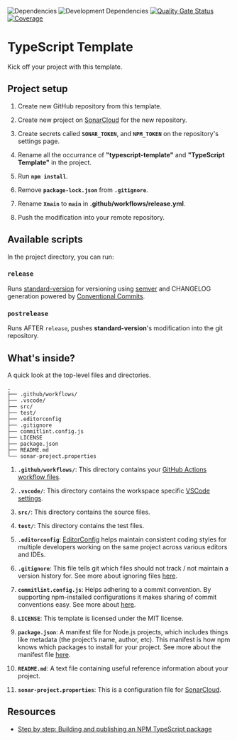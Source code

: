 ![Dependencies](https://david-dm.org/rdarida/typescript-template/status.svg) ![Development Dependencies](https://david-dm.org/rdarida/typescript-template/dev-status.svg) [![Quality Gate Status](https://sonarcloud.io/api/project_badges/measure?project=rdarida_typescript-template&metric=alert_status)](https://sonarcloud.io/dashboard?id=rdarida_typescript-template) [![Coverage](https://sonarcloud.io/api/project_badges/measure?project=rdarida_typescript-template&metric=coverage)](https://sonarcloud.io/dashboard?id=rdarida_typescript-template)

# TypeScript Template
Kick off your project with this template.

## Project setup
1. Create new GitHub repository from this template.

2. Create new project on [SonarCloud](https://sonarcloud.io/) for the new repository.

3. Create secrets called **`SONAR_TOKEN`**, and **`NPM_TOKEN`** on the repository's settings page.

4. Rename all the occurrance of **"typescript-template"** and **"TypeScript Template"** in the project.

5. Run **`npm install`**.

6. Remove **`package-lock.json`** from **`.gitignore`**.

7. Rename **`Xmain`** to **`main`** in **.github/workflows/release.yml**.

8. Push the modification into your remote repository.


## Available scripts
In the project directory, you can run:

### `release`
Runs [standard-version](https://github.com/conventional-changelog/standard-version/) for versioning using [semver](https://semver.org/) and CHANGELOG generation powered by [Conventional Commits](https://conventionalcommits.org).

### `postrelease`
Runs AFTER `release`, pushes **standard-version**'s modification into the git repository.

## What's inside?
A quick look at the top-level files and directories.

    .
    ├── .github/workflows/
    ├── .vscode/
    ├── src/
    ├── test/
    ├── .editorconfig
    ├── .gitignore
    ├── commitlint.config.js
    ├── LICENSE
    ├── package.json
    ├── README.md
    └── sonar-project.properties

1. **`.github/workflows/`**: This directory contains your [GitHub Actions](https://docs.github.com/en/free-pro-team@latest/actions) [workflow files](https://docs.github.com/en/free-pro-team@latest/actions/reference/workflow-syntax-for-github-actions).

2. **`.vscode/`**: This directory contains the workspace specific [VSCode settings](https://code.visualstudio.com/docs/getstarted/settings).

3. **`src/`**: This directory contains the source files.

4. **`test/`**: This directory contains the test files.

5. **`.editorconfig`**: [EditorConfig](https://editorconfig-specification.readthedocs.io/en/latest/#supported-pairs) helps maintain consistent coding styles for multiple developers working on the same project across various editors and IDEs.

6. **`.gitignore`**: This file tells git which files should not track / not maintain a version history for. See more about ignoring files [here](https://help.github.com/articles/ignoring-files/).

7. **`commitlint.config.js`**: Helps adhering to a commit convention. By supporting npm-installed configurations it makes sharing of commit conventions easy. See more about [here](https://commitlint.js.org).

8. **`LICENSE`**: This template is licensed under the MIT license.

9. **`package.json`**: A manifest file for Node.js projects, which includes things like metadata (the project’s name, author, etc). This manifest is how npm knows which packages to install for your project. See more about the manifest file [here](https://docs.npmjs.com/cli/v6/configuring-npm/package-json).

10. **`README.md`**: A text file containing useful reference information about your project.

11. **`sonar-project.properties`**: This is a configuration file for [SonarCloud](https://sonarcloud.io).


## Resources

- [Step by step: Building and publishing an NPM TypeScript package](https://itnext.io/step-by-step-building-and-publishing-an-npm-typescript-package-44fe7164964c)
